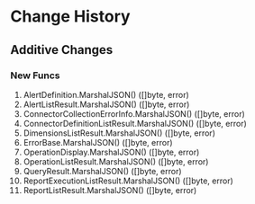 # Change History

## Additive Changes

### New Funcs

1. AlertDefinition.MarshalJSON() ([]byte, error)
1. AlertListResult.MarshalJSON() ([]byte, error)
1. ConnectorCollectionErrorInfo.MarshalJSON() ([]byte, error)
1. ConnectorDefinitionListResult.MarshalJSON() ([]byte, error)
1. DimensionsListResult.MarshalJSON() ([]byte, error)
1. ErrorBase.MarshalJSON() ([]byte, error)
1. OperationDisplay.MarshalJSON() ([]byte, error)
1. OperationListResult.MarshalJSON() ([]byte, error)
1. QueryResult.MarshalJSON() ([]byte, error)
1. ReportExecutionListResult.MarshalJSON() ([]byte, error)
1. ReportListResult.MarshalJSON() ([]byte, error)
